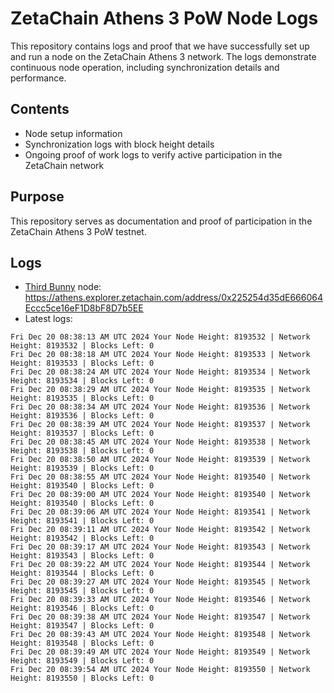 # ZetaChain Athens 3 PoW Node Logs
This repository contains logs and proof that we have successfully set up and run a node on the ZetaChain Athens 3 network. The logs demonstrate continuous node operation, including synchronization details and performance.

## Contents
- Node setup information
- Synchronization logs with block height details
- Ongoing proof of work logs to verify active participation in the ZetaChain network

## Purpose
This repository serves as documentation and proof of participation in the ZetaChain Athens 3 PoW testnet.

## Logs

- [Third Bunny](https://thirdbunny.xyz/) node: https://athens.explorer.zetachain.com/address/0x225254d35dE666064Eccc5ce16eF1D8bF8D7b5EE
- Latest logs:
```
Fri Dec 20 08:38:13 AM UTC 2024 Your Node Height: 8193532 | Network Height: 8193532 | Blocks Left: 0
Fri Dec 20 08:38:18 AM UTC 2024 Your Node Height: 8193533 | Network Height: 8193533 | Blocks Left: 0
Fri Dec 20 08:38:24 AM UTC 2024 Your Node Height: 8193534 | Network Height: 8193534 | Blocks Left: 0
Fri Dec 20 08:38:29 AM UTC 2024 Your Node Height: 8193535 | Network Height: 8193535 | Blocks Left: 0
Fri Dec 20 08:38:34 AM UTC 2024 Your Node Height: 8193536 | Network Height: 8193536 | Blocks Left: 0
Fri Dec 20 08:38:39 AM UTC 2024 Your Node Height: 8193537 | Network Height: 8193537 | Blocks Left: 0
Fri Dec 20 08:38:45 AM UTC 2024 Your Node Height: 8193538 | Network Height: 8193538 | Blocks Left: 0
Fri Dec 20 08:38:50 AM UTC 2024 Your Node Height: 8193539 | Network Height: 8193539 | Blocks Left: 0
Fri Dec 20 08:38:55 AM UTC 2024 Your Node Height: 8193540 | Network Height: 8193540 | Blocks Left: 0
Fri Dec 20 08:39:00 AM UTC 2024 Your Node Height: 8193540 | Network Height: 8193540 | Blocks Left: 0
Fri Dec 20 08:39:06 AM UTC 2024 Your Node Height: 8193541 | Network Height: 8193541 | Blocks Left: 0
Fri Dec 20 08:39:11 AM UTC 2024 Your Node Height: 8193542 | Network Height: 8193542 | Blocks Left: 0
Fri Dec 20 08:39:17 AM UTC 2024 Your Node Height: 8193543 | Network Height: 8193543 | Blocks Left: 0
Fri Dec 20 08:39:22 AM UTC 2024 Your Node Height: 8193544 | Network Height: 8193544 | Blocks Left: 0
Fri Dec 20 08:39:27 AM UTC 2024 Your Node Height: 8193545 | Network Height: 8193545 | Blocks Left: 0
Fri Dec 20 08:39:33 AM UTC 2024 Your Node Height: 8193546 | Network Height: 8193546 | Blocks Left: 0
Fri Dec 20 08:39:38 AM UTC 2024 Your Node Height: 8193547 | Network Height: 8193547 | Blocks Left: 0
Fri Dec 20 08:39:43 AM UTC 2024 Your Node Height: 8193548 | Network Height: 8193548 | Blocks Left: 0
Fri Dec 20 08:39:49 AM UTC 2024 Your Node Height: 8193549 | Network Height: 8193549 | Blocks Left: 0
Fri Dec 20 08:39:54 AM UTC 2024 Your Node Height: 8193550 | Network Height: 8193550 | Blocks Left: 0
```
